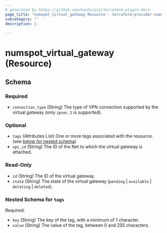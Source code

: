 ```yaml
---
# generated by https://github.com/hashicorp/terraform-plugin-docs
page_title: "numspot_virtual_gateway Resource - terraform-provider-numspot"
subcategory: ""
description: |-
  
---
```


# numspot_virtual_gateway (Resource)





<!-- schema generated by tfplugindocs -->
## Schema

### Required

- `connection_type` (String) The type of VPN connection supported by the virtual gateway (only `ipsec.1` is supported).

### Optional

- `tags` (Attributes List) One or more tags associated with the resource. (see [below for nested schema](#nestedatt--tags))
- `vpc_id` (String) The ID of the Net to which the virtual gateway is attached.

### Read-Only

- `id` (String) The ID of the virtual gateway.
- `state` (String) The state of the virtual gateway (`pending` \| `available` \| `deleting` \| `deleted`).

<a id="nestedatt--tags"></a>
### Nested Schema for `tags`

Required:

- `key` (String) The key of the tag, with a minimum of 1 character.
- `value` (String) The value of the tag, between 0 and 255 characters.
